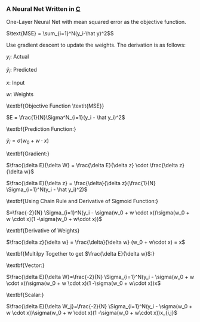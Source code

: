 ### A Neural Net Written in [C](https://en.wikipedia.org/wiki/C_(programming_language))

One-Layer Neural Net with mean squared error as the objective function.

$\text{MSE} = \sum_{i=1}^N(y_i-\hat y)^2$$

Use gradient descent to update the weights. The derivation is as follows:

$y_i:$ Actual

$\hat y_i:$ Predicted

$x:$ Input

$w:$ Weights


\textbf{Objective Function \textit{MSE}}

$E = \frac{1}{N}\Sigma^N_{i=1}(y_i - \hat y_i)^2$
 
\textbf{Prediction Function:}

$\hat y_i = \sigma(w_0 + w \cdot x)$

\textbf{Gradient:}  

$\frac{\delta E}{\delta W} = \frac{\delta E}{\delta z} \cdot \frac{\delta z}{\delta w}$


$\frac{\delta E}{\delta z} = \frac{\delta}{\delta z}(\frac{1}{N}
\Sigma_{i=1}^N(y_i - \hat y_i)^2)$

\textbf{Using Chain Rule and Derivative of Sigmoid Function:}

$=\frac{-2}{N} \Sigma_{i=1}^N(y_i - \sigma(w_0 + w \cdot x))\sigma(w_0 + w \cdot x)(1 -\sigma(w_0 + w\cdot x))$

\textbf{Derivative of Weights}

$\frac{\delta z}{\delta w} = \frac{\delta}{\delta w} (w_0 + w\cdot x) = x$

\textbf{Multilpy Together to get $\frac{\delta E}{\delta w}$:}

\textbf{Vector:}

$\frac{\delta E}{\delta W}=\frac{-2}{N} \Sigma_{i=1}^N(y_i - \sigma(w_0 + w \cdot x))\sigma(w_0 + w \cdot x)(1 -\sigma(w_0 + w\cdot x))x$

\textbf{Scalar:}

$\frac{\delta E}{\delta W_j}=\frac{-2}{N} \Sigma_{i=1}^N(y_i - \sigma(w_0 + w \cdot x))\sigma(w_0 + w \cdot x)(1 -\sigma(w_0 + w\cdot x))x_{i,j}$

